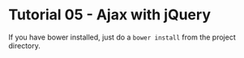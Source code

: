 # Tutorial 05 - Ajax with jQuery #

If you have bower installed, just do a
`bower install` from the project directory.